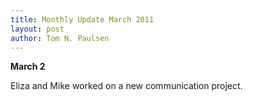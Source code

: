 ```yaml
---
title: Monthly Update March 2011 
layout: post
author: Tom N. Paulsen
---
```




 **March 2**   
  
 Eliza and Mike worked on a new communication project. 
 
 